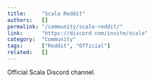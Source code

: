 ```yaml
---
title:     "Scala Reddit"
authors:   []
permalink: "/community/scala-reddit/"
link:      "https://discord.com/invite/scala"
category:  "Community"
tags:      ["Reddit", "Official"]
related:   []
---
```


Official Scala Discord channel.

